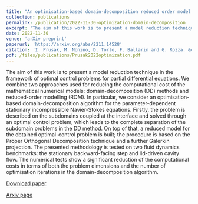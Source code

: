 ```yaml
---
title: "An optimisation-based domain-decomposition reduced order model for the incompressible Navier-Stokes equations"
collection: publications
permalink: /publication/2022-11-30-optimization-domain-decomposition
excerpt: 'The aim of this work is to present a model reduction technique in the framework of optimal control problems for partial differential equations. We combine two approaches used for reducing the computational cost of the mathematical numerical models: domain-decomposition (DD) methods and reduced-order modelling (ROM). In particular, we consider an optimisation-based domain-decomposition algorithm for the parameter-dependent stationary incompressible Navier-Stokes equations. Firstly, the problem is described on the subdomains coupled at the interface and solved through an optimal control problem, which leads to the complete separation of the subdomain problems in the DD method. On top of that, a reduced model for the obtained optimal-control problem is built; the procedure is based on the Proper Orthogonal Decomposition technique and a further Galerkin projection. The presented methodology is tested on two fluid dynamics benchmarks: the stationary backward-facing step and lid-driven cavity flow. The numerical tests show a significant reduction of the computational costs in terms of both the problem dimensions and the number of optimisation iterations in the domain-decomposition algorithm.    [Download paper](/files/publications/Prusak2022optimization.pdf)'
date: 2022-11-30
venue: 'arXiv preprint'
paperurl: 'https://arxiv.org/abs/2211.14528'
citation: 'I. Prusak, M. Nonino, D. Torlo, F. Ballarin and G. Rozza. &quot;An optimisation-based domain-decomposition reduced order model for the incompressible Navier-Stokes equations.&quot; (2022) <i>arXiv preprint</i>, arXiv:2211.14528.'
pdf: /files/publications/Prusak2022optimization.pdf
---
```

The aim of this work is to present a model reduction technique in the framework of optimal control problems for partial differential equations. We combine two approaches used for reducing the computational cost of the mathematical numerical models: domain-decomposition (DD) methods and reduced-order modelling (ROM). In particular, we consider an optimisation-based domain-decomposition algorithm for the parameter-dependent stationary incompressible Navier-Stokes equations. Firstly, the problem is described on the subdomains coupled at the interface and solved through an optimal control problem, which leads to the complete separation of the subdomain problems in the DD method. On top of that, a reduced model for the obtained optimal-control problem is built; the procedure is based on the Proper Orthogonal Decomposition technique and a further Galerkin projection. The presented methodology is tested on two fluid dynamics benchmarks: the stationary backward-facing step and lid-driven cavity flow. The numerical tests show a significant reduction of the computational costs in terms of both the problem dimensions and the number of optimisation iterations in the domain-decomposition algorithm.

[Download paper](/files/publications/Prusak2022optimization.pdf)

[Arxiv page](https://arxiv.org/abs/2211.14528)

